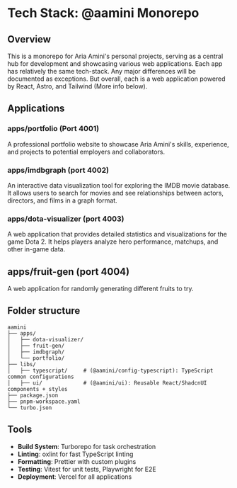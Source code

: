 # Tech Stack: @aamini Monorepo

## Overview

This is a monorepo for Aria Amini's personal projects, serving as a central hub
for development and showcasing various web applications. Each app has relatively
the same tech-stack. Any major differences will be documented as exceptions. But
overall, each is a web application powered by React, Astro, and Tailwind (More
info below).

## Applications

### apps/portfolio (Port 4001)

A professional portfolio website to showcase Aria Amini's skills, experience,
and projects to potential employers and collaborators.

### apps/imdbgraph (port 4002)

An interactive data visualization tool for exploring the IMDB movie database. It
allows users to search for movies and see relationships between actors,
directors, and films in a graph format.

### apps/dota-visualizer (port 4003)

A web application that provides detailed statistics and visualizations for the
game Dota 2. It helps players analyze hero performance, matchups, and other
in-game data.

## apps/fruit-gen (port 4004)

A web application for randomly generating different fruits to try.

## Folder structure

```
aamini
├── apps/
│   ├── dota-visualizer/
│   ├── fruit-gen/
│   ├── imdbgraph/
│   └── portfolio/
├── libs/
│   ├── typescript/     # (@aamini/config-typescript): TypeScript common configurations
│   ├── ui/             # (@aamini/ui): Reusable React/ShadcnUI components + styles
├── package.json
├── pnpm-workspace.yaml
└── turbo.json
```

## Tools

- **Build System**: Turborepo for task orchestration
- **Linting**: oxlint for fast TypeScript linting
- **Formatting**: Prettier with custom plugins
- **Testing**: Vitest for unit tests, Playwright for E2E
- **Deployment**: Vercel for all applications
